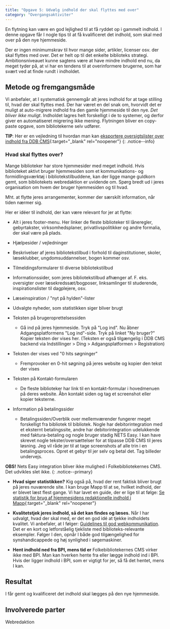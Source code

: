 ```yaml
---
title: "Opgave 5: Udvælg indhold der skal flyttes med over"
category: "Overgangsaktiviter"
---
```

En flytning kan være en god lejlighed til at få ryddet op i gammelt indhold. I denne opgave får I nogle tips til at få kvalificeret det indhold, som skal med over på den nye hjemmeside. 

Der er ingen minimumskrav til hvor mange sider, artikler, licenser osv. der skal flyttes med over. Det er helt op til det enkelte biblioteks strategi.  Ambitionsniveauet kunne sagtens være at have mindre indhold end nu, da meget tyder på, at vi har en tendens til at overinformere brugerne, som har svært ved at finde rundt i indholdet. 

## Metode og fremgangsmåde ##
Vi anbefaler, at I systematisk gennemgår alt jeres indhold for at tage stilling til, hvad der skal flyttes med. Der har været en del snak om, hvorvidt det er muligt at auto-migrere indhold fra den gamle hjemmeside til den nye. *Det bliver ikke muligt*. Indholdet lagres helt forskelligt i de to systemer, og derfor giver en automatiseret migrering ikke mening. Flytningen bliver en copy-paste opgave, som bibliotekerne selv udfører. 

**TIP**: Her er en vejledning til hvordan man kan [eksportere oversigtslister over indhold fra DDB CMS](https://platform.dandigbib.org/projects/ddb-cms/wiki/Eksporter_oversigtslister_over_indhold){:target="_blank" rel="noopener"}
{: .notice--info}

### Hvad skal flyttes over? 
Mange biblioteker har store hjemmesider med meget indhold. Hvis biblioteket aktivt bruger hjemmesiden som et kommunikations- og formidlingsværktøj i bibliotekstilbuddene, kan der ligge mange guldkorn gemt, som bibliotekets webredaktion er uvidende om. Spørg bredt ud i jeres organisation om hvem der bruger hjemmesiden og til hvad.

Mht. at flytte jeres arrangementer, kommer der særskilt information, når tiden nærmer sig.

Her er idéer til indhold, der kan være relevant for jer at flytte:
- Alt i jeres footer-menu. Her linker de fleste biblioteker til låneregler, gebyrtakster, virksomhedsplaner, privatlivspolitikker og andre formalia, der skal være på plads.

- Hjælpesider / vejledninger
- Beskrivelser af jeres bibliotekstilbud i forhold til daginstitutioner, skoler, læseklubber, ungdomsuddannelser, bogen kommer osv.
- Tilmeldingsformularer til diverse bibliotekstilbud
- Informationssider, som jeres bibliotekstilbud afhænger af. F. eks. oversigter over læsekredssæt/bogposer, linksamlinger til studerende, inspirationslister til dagplejere, osv.
- Læseinspiration / "nyt på hylden"-lister
- Udvalgte nyheder, som statistikken siger bliver brugt
- Teksten på brugeroprettelsessiden
   - Gå ind på jeres hjemmeside. Tryk på "Log ind". Nu åbner Adgangsplatformens "Log ind"-side. Tryk på linket "Ny bruger?" Kopier teksten der vises her. (Teksten er også tilgængelig i DDB CMS backend via Indstillinger > Ding > Adgangsplatformen > Registration)
- Teksten der vises ved "0 hits søgninger"
    - Fremprovoker en 0-hit søgning på jeres website og kopier den tekst der vises
- Teksten på Kontakt-formularen
    - De fleste biblioteker har link til en kontakt-formular i hovedmenuen på deres website. Åbn kontakt siden og tag et screenshot eller kopier teksterne.
-	Information på betalingssider
    - Betalingssiden/Overblik over mellemværender fungerer meget forskelligt fra bibliotek til bibliotek. Nogle har debitorintegration med et eksternt betalingssite, andre har debitorintegration udelukkende med faktura-betaling og nogle bruger stadig NETS Easy. I kan have skrevet nogle tekster/oversættelser for at tilpasse DDB CMS til jeres løsning. Jeg vil råde jer til at tage screenshots af alle trin i en betalingsproces. Opret et gebyr til jer selv og betal det. Tag billeder undervejs. 

**OBS!** Nets Easy integration bliver ikke mulighed i Folkebibliotekernes CMS. Det udvikles slet ikke.
{: .notice--primary}


- **Hvad siger statistikken?** Kig også på, hvad der rent faktisk bliver brugt på jeres nuværende site. I kan bruge Mapp til at se, hvilket indhold, der er blevet læst flest gange. Vi har lavet en guide, der er lige til at følge: [Se statistik for brug af hjemmesidens redaktionelle indhold i Mapp](https://detdigitalefolkebibliotek.dk/sites/default/files/vejledning_i_at_traekke_brugsstatistik_for_redaktionelt_indhold_mapp.pdf){:target="_blank" rel="noopener"}

- **Kvalitetstjek jeres indhold, så det kan findes og læses.** Når I har udvalgt, hvad der skal med, er det en god idé at tjekke indholdets kvalitet. Vi anbefaler, at I følger: [Guidelines til god webkommunikation](/guidelines-til-god-webkommunikation). Det er en kort og letforståelig tjekliste med biblioteks-relevante eksempler. Følger I den, opnår I både god tilgængelighed for synshandicappede og høj synlighed i søgemaskiner. 

- **Hent indhold ned fra BPI, mens tid er** Folkebibliotekernes CMS virker ikke med BPI. Man kan hverken hente fra eller lægge indhold ind i BPI. Hvis der ligger indhold i BPI, som er vigtigt for jer, så få det hentet, mens I kan.

## Resultat ##
I får gemt og kvalificeret det indhold skal lægges på den nye hjemmeside. 

## Involverede parter ##
Webredaktion


 
